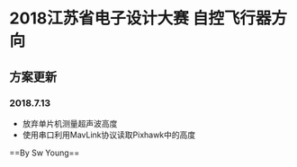 # 2018江苏省电子设计大赛 自控飞行器方向
## 方案更新
### 2018.7.13
- 放弃单片机测量超声波高度
- 使用串口利用MavLink协议读取Pixhawk中的高度

==By Sw Young==